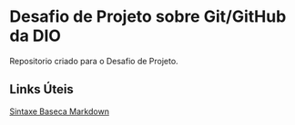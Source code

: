 # Desafio de Projeto sobre Git/GitHub da DIO
Repositorio criado para o Desafio de Projeto.

## Links Úteis
[Sintaxe Baseca Markdown](https://www.markdownguide.org/basic-syntax/)
